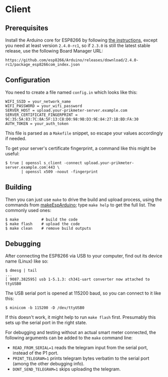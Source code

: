 Client
======

Prerequisites
-------------

Install the Arduino core for ESP8266 by following [the
instructions](https://github.com/esp8266/Arduino), except you need at least
version `2.4.0-rc1`, so if `2.3.0` is still the latest stable release, use the
following Board Manager URL:

    https://github.com/esp8266/Arduino/releases/download/2.4.0-rc1/package_esp8266com_index.json

Configuration
-------------

You need to create a file named `config.in` which looks like this:

    WIFI_SSID = your_network_name
    WIFI_PASSWORD = your_wifi_password
    SERVER_HOST = upload.your-prikmeter-server.example.com
    SERVER_CERTIFICATE_FINGERPRINT = 9C:35:5A:83:7C:8A:5F:13:C8:D0:98:9B:D3:9E:84:27:1B:BD:FA:30
    AUTH_TOKEN = your_auth_token

This file is parsed as a `Makefile` snippet, so escape your values accordingly
if needed.

To get your server's certificate fingerprint, a command like this might be
useful:

    $ true | openssl s_client -connect upload.your-prikmeter-server.example.com:443 \
           | openssl x509 -noout -fingerprint

Building
--------

Then you can just use `make` to drive the build and upload process, using the
commands from [makeEspArduino](https://github.com/plerup/makeEspArduino); type
`make help` to get the full list. The commonly used ones:

    $ make          # build the code
    $ make flash    # upload the code
    $ make clean    # remove build outputs

Debugging
---------

After connecting the ESP8266 via USB to your computer, find out its device name
(Linux) like so:

    $ dmesg | tail
    ...
    [ 9087.382595] usb 1-5.1.3: ch341-uart converter now attached to ttyUSB0

The USB serial port is opened at 115200 baud, so you can connect to it like
this:

    $ minicom -b 115200 -D /dev/ttyUSB0

If this doesn't work, it might help to run `make flash` first. Presumably this
sets up the serial port in the right state.

For debugging and testing without an actual smart meter connected, the
following arguments can be added to the `make` command line:

* `READ_FROM_SERIAL=1` reads the telegram input from the serial port, instead
  of the P1 port.
* `PRINT_TELEGRAM=1` prints telegram bytes verbatim to the serial port (among
  the other debugging info).
* `DONT_SEND_TELEGRAM=1` skips uploading the telegram.
